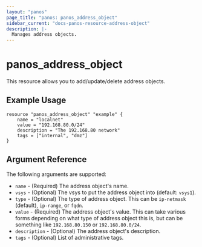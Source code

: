 ```yaml
---
layout: "panos"
page_title: "panos: panos_address_object"
sidebar_current: "docs-panos-resource-address-object"
description: |-
  Manages address objects.
---
```


# panos_address_object

This resource allows you to add/update/delete address objects.

## Example Usage

```hcl
resource "panos_address_object" "example" {
    name = "localnet"
    value = "192.168.80.0/24"
    description = "The 192.168.80 network"
    tags = ["internal", "dmz"]
}
```

## Argument Reference

The following arguments are supported:

* `name` - (Required) The address object's name.
* `vsys` - (Optional) The vsys to put the address object into (default:
  `vsys1`).
* `type` - (Optional) The type of address object.  This can be `ip-netmask`
  (default), `ip-range`, or `fqdn`.
* `value` - (Required) The address object's value.  This can take various
  forms depending on what type of address object this is, but can be something
  like `192.168.80.150` or `192.168.80.0/24`.
* `description` - (Optional) The address object's description.
* `tags` - (Optional) List of administrative tags.
